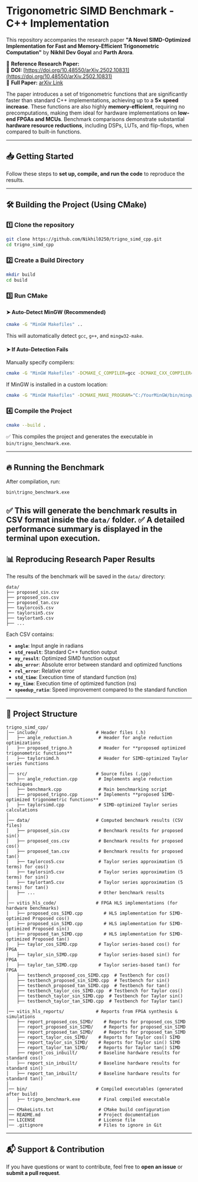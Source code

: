 # Trigonometric SIMD Benchmark - C++ Implementation

This repository accompanies the research paper **"A Novel SIMD-Optimized Implementation for Fast and Memory-Efficient Trigonometric Computation"** by **Nikhil Dev Goyal** and **Parth Arora**.

📄 **Reference Research Paper:**  
📌 **DOI:** [https://doi.org/10.48550/arXiv.2502.10831](https://doi.org/10.48550/arXiv.2502.10831)  
📌 **Full Paper:** [arXiv Link](https://arxiv.org/html/2502.10831v1)  

The paper introduces a set of trigonometric functions that are significantly faster than standard C++ implementations, achieving up to a **5× speed increase**. These functions are also highly **memory-efficient**, requiring no precomputations, making them ideal for hardware implementations on **low-end FPGAs and MCUs**. Benchmark comparisons demonstrate substantial **hardware resource reductions**, including DSPs, LUTs, and flip-flops, when compared to built-in functions.

---

## 📥 Getting Started
Follow these steps to **set up, compile, and run the code** to reproduce the results.

---

## 🛠️ Building the Project (Using CMake)

### **1️⃣ Clone the repository**
```sh
git clone https://github.com/Nikhil0250/trigno_simd_cpp.git
cd trigno_simd_cpp
```

### **2️⃣ Create a Build Directory**
```sh
mkdir build
cd build
```

### **3️⃣ Run CMake**
#### ➤ **Auto-Detect MinGW (Recommended)**
```sh
cmake -G "MinGW Makefiles" ..
```
This will automatically detect `gcc`, `g++`, and `mingw32-make`.

#### ➤ **If Auto-Detection Fails**
Manually specify compilers:
```sh
cmake -G "MinGW Makefiles" -DCMAKE_C_COMPILER=gcc -DCMAKE_CXX_COMPILER=g++
```
If MinGW is installed in a custom location:
```sh
cmake -G "MinGW Makefiles" -DCMAKE_MAKE_PROGRAM="C:/YourMinGW/bin/mingw32-make.exe" ..
```

### **4️⃣ Compile the Project**
```sh
cmake --build .
```
✅ This compiles the project and generates the executable in `bin/trigno_benchmark.exe`.

---

## 🔥 Running the Benchmark
After compilation, run:
```sh
bin\trigno_benchmark.exe
```
✅ This will generate the **benchmark results in CSV format** inside the `data/` folder.
✅ A detailed performance summary is displayed in the terminal upon execution.
---

## 📊 Reproducing Research Paper Results
The results of the benchmark will be saved in the `data/` directory:
```
data/
├── proposed_sin.csv
├── proposed_cos.csv
├── proposed_tan.csv
├── taylorcos5.csv
├── taylorsin5.csv
├── taylortan5.csv
├── ...
```
Each CSV contains:
- **`angle`**: Input angle in radians
- **`std_result`**: Standard C++ function output
- **`my_result`**: Optimized SIMD function output
- **`abs_error`**: Absolute error between standard and optimized functions
- **`rel_error`**: Relative error
- **`std_time`**: Execution time of standard function (ns)
- **`my_time`**: Execution time of optimized function (ns)
- **`speedup_ratio`**: Speed improvement compared to the standard function

---

## 📜 Project Structure
```
trigno_simd_cpp/
│── include/                      # Header files (.h)
│   ├── angle_reduction.h          # Header for angle reduction optimizations
│   ├── proposed_trigno.h          # Header for **proposed optimized trigonometric functions**
│   ├── taylorsimd.h               # Header for SIMD-optimized Taylor series functions
│
│── src/                          # Source files (.cpp)
│   ├── angle_reduction.cpp        # Implements angle reduction techniques
│   ├── benchmark.cpp              # Main benchmarking script 
│   ├── proposed_trigno.cpp        # Implements **proposed SIMD-optimized trigonometric functions**
│   ├── taylorsimd.cpp             # SIMD-optimized Taylor series calculations
│
│── data/                         # Computed benchmark results (CSV files)
│   ├── proposed_sin.csv           # Benchmark results for proposed sin()
│   ├── proposed_cos.csv           # Benchmark results for proposed cos()
│   ├── proposed_tan.csv           # Benchmark results for proposed tan()
│   ├── taylorcos5.csv             # Taylor series approximation (5 terms) for cos()
│   ├── taylorsin5.csv             # Taylor series approximation (5 terms) for sin()
│   ├── taylortan5.csv             # Taylor series approximation (5 terms) for tan()
│   ├── ...                        # Other benchmark results
│
│── vitis_hls_code/               # FPGA HLS implementations (for hardware benchmarks)
│   ├── proposed_cos_SIMD.cpp        # HLS implementation for SIMD-optimized Proposed cos()
│   ├── proposed_sin_SIMD.cpp        # HLS implementation for SIMD-optimized Proposed sin()
│   ├── proposed_tan_SIMD.cpp        # HLS implementation for SIMD-optimized Proposed tan()
│   ├── taylor_cos_SIMD.cpp        # Taylor series-based cos() for FPGA
│   ├── taylor_sin_SIMD.cpp        # Taylor series-based sin() for FPGA
│   ├── taylor_tan_SIMD.cpp        # Taylor series-based tan() for FPGA
│   ├── testbench_proposed_cos_SIMD.cpp  # Testbench for cos()
│   ├── testbench_proposed_sin_SIMD.cpp  # Testbench for sin()
│   ├── testbench_proposed_tan_SIMD.cpp  # Testbench for tan()
│   ├── testbench_taylor_cos_SIMD.cpp  # Testbench for Taylor cos()
│   ├── testbench_taylor_sin_SIMD.cpp  # Testbench for Taylor sin()
│   ├── testbench_taylor_tan_SIMD.cpp  # Testbench for Taylor tan()
│
│── vitis_hls_reports/            # Reports from FPGA synthesis & simulations
│   ├── report_proposed_cos_SIMD/    # Reports for proposed_cos_SIMD
│   ├── report_proposed_sin_SIMD/    # Reports for proposed_sin_SIMD
│   ├── report_proposed_tan_SIMD/    # Reports for proposed_tan_SIMD
│   ├── report_taylor_cos_SIMD/    # Reports for Taylor cos() SIMD
│   ├── report_taylor_sin_SIMD/    # Reports for Taylor sin() SIMD
│   ├── report_taylor_tan_SIMD/    # Reports for Taylor tan() SIMD
│   ├── report_cos_inbuilt/        # Baseline hardware results for standard cos()
│   ├── report_sin_inbuilt/        # Baseline hardware results for standard sin()
│   ├── report_tan_inbuilt/        # Baseline hardware results for standard tan()
│
│── bin/                          # Compiled executables (generated after build)
│   ├── trigno_benchmark.exe       # Final compiled executable
│
│── CMakeLists.txt                 # CMake build configuration
│── README.md                      # Project documentation
│── LICENSE                        # License file
│── .gitignore                     # Files to ignore in Git

```

---

## 📬 Support & Contribution
If you have questions or want to contribute, feel free to **open an issue** or **submit a pull request**.

